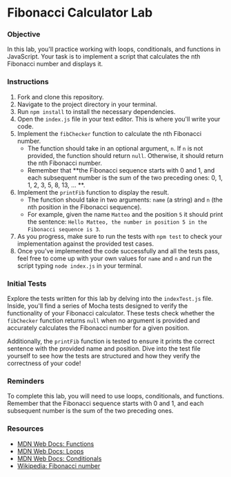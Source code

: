 # Fibonacci Calculator Lab

### Objective

In this lab, you'll practice working with loops, conditionals, and functions in JavaScript. Your task is to implement a script that calculates the nth Fibonacci number and displays it.

### Instructions

1. Fork and clone this repository.
2. Navigate to the project directory in your terminal.
3. Run `npm install` to install the necessary dependencies.
4. Open the `index.js` file in your text editor. This is where you'll write your code.
5. Implement the `fibChecker` function to calculate the nth Fibonacci number.
    - The function should take in an optional argument, `n`. If `n` is not provided, the function should return `null`. Otherwise, it should return the nth Fibonacci number.
    - Remember that **the Fibonacci sequence starts with 0 and 1, and each subsequent number is the sum of the two preceding ones: 0, 1, 1, 2, 3, 5, 8, 13, ... **.
6. Implement the `printFib` function to display the result.
    - The function should take in two arguments: `name` (a string) and `n` (the nth position in the Fibonacci sequence).
    - For example, given the name `Matteo` and the position `5` it should print the sentence: `Hello Matteo, the number in position 5 in the Fibonacci sequence is 3`.
7. As you progress, make sure to run the tests with `npm test` to check your implementation against the provided test cases.
8. Once you've implemented the code successfully and all the tests pass, feel free to come up with your own values for `name` and `n` and run the script typing `node index.js` in your terminal.

### Initial Tests

Explore the tests written for this lab by delving into the `indexTest.js` file. Inside, you'll find a series of Mocha tests designed to verify the functionality of your Fibonacci calculator. These tests check whether the `fibChecker` function returns `null` when no argument is provided and accurately calculates the Fibonacci number for a given position.

Additionally, the `printFib` function is tested to ensure it prints the correct sentence with the provided name and position. Dive into the test file yourself to see how the tests are structured and how they verify the correctness of your code!

### Reminders

To complete this lab, you will need to use loops, conditionals, and functions. Remember that the Fibonacci sequence starts with 0 and 1, and each subsequent number is the sum of the two preceding ones.

### Resources

- [MDN Web Docs: Functions](https://developer.mozilla.org/en-US/docs/Web/JavaScript/Guide/Functions)
- [MDN Web Docs: Loops](https://developer.mozilla.org/en-US/docs/Web/JavaScript/Guide/Loops_and_iteration)
- [MDN Web Docs: Conditionals](https://developer.mozilla.org/en-US/docs/Web/JavaScript/Guide/Control_flow_and_error_handling)
- [Wikipedia: Fibonacci number](https://en.wikipedia.org/wiki/Fibonacci_sequence)